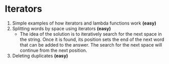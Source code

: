 # Iterators

1) Simple examples of how iterators and lambda functions work **(easy)**
2) Splitting words by space using iterators **(easy)**
	* The idea of the solution is to iteratively search for the next space in the string. Once it is found, its position sets the end of the next word that can be added to the answer. The search for the next space will continue from the next position.
3) Deleting duplicates **(easy)**